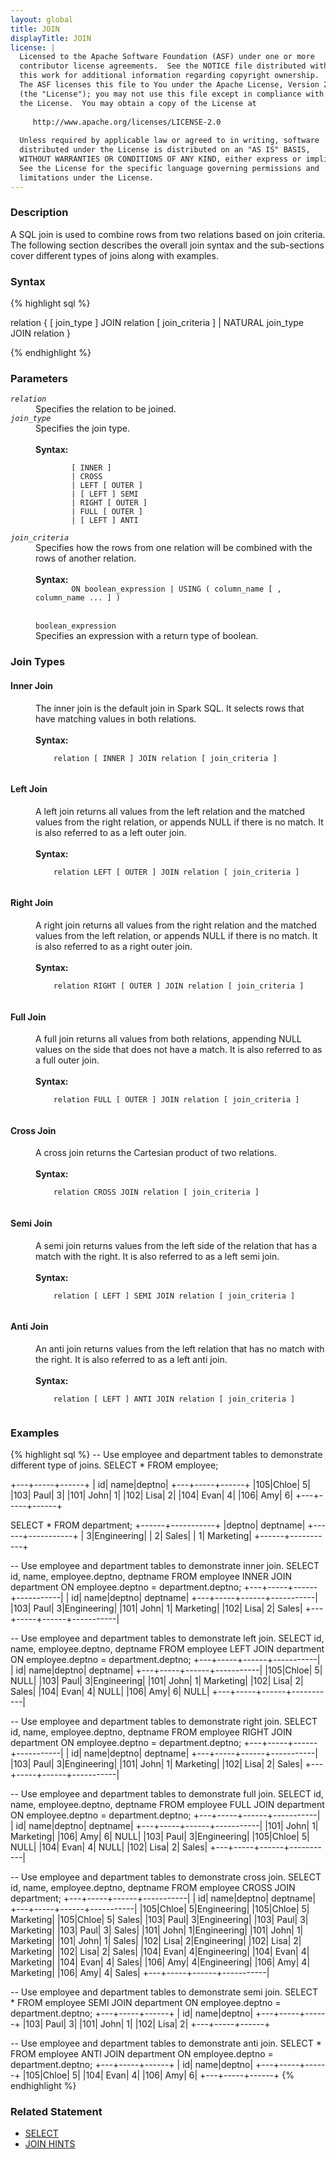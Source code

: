 ```yaml
---
layout: global
title: JOIN
displayTitle: JOIN
license: |
  Licensed to the Apache Software Foundation (ASF) under one or more
  contributor license agreements.  See the NOTICE file distributed with
  this work for additional information regarding copyright ownership.
  The ASF licenses this file to You under the Apache License, Version 2.0
  (the "License"); you may not use this file except in compliance with
  the License.  You may obtain a copy of the License at
 
     http://www.apache.org/licenses/LICENSE-2.0
 
  Unless required by applicable law or agreed to in writing, software
  distributed under the License is distributed on an "AS IS" BASIS,
  WITHOUT WARRANTIES OR CONDITIONS OF ANY KIND, either express or implied.
  See the License for the specific language governing permissions and
  limitations under the License.
---
```

### Description

A SQL join is used to combine rows from two relations based on join criteria. The following section describes the overall join syntax and the sub-sections cover different types of joins along with examples.

### Syntax
{% highlight sql %}

relation { [ join_type ] JOIN relation [ join_criteria ] | NATURAL join_type JOIN relation }

{% endhighlight %}

### Parameters
<dl>
  <dt><code><em>relation</em></code></dt>
  <dd>
    Specifies the relation to be joined.
  </dd>
  <dt><code><em>join_type</em></code></dt>
  <dd>
    Specifies the join type.<br><br>
    <b>Syntax:</b><br>
      <code>
        [ INNER ]
        | CROSS
        | LEFT [ OUTER ]
        | [ LEFT ] SEMI
        | RIGHT [ OUTER ]
        | FULL [ OUTER ]
        | [ LEFT ] ANTI
      </code>
  </dd>
  <dt><code><em>join_criteria</em></code></dt>
  <dd>
    Specifies how the rows from one relation will be combined with the rows of another relation.<br><br>
    <b>Syntax:</b>
      <code>
        ON boolean_expression | USING ( column_name [ , column_name ... ] )
      </code> <br><br>
      <code>boolean_expression</code><br>
      Specifies an expression with a return type of boolean.
  </dd>
</dl>

### Join Types

#### <b>Inner Join</b>
<dd>
The inner join is the default join in Spark SQL. It selects rows that have matching values in both relations.<br><br>
  <b>Syntax:</b><br>
    <code>
    relation [ INNER ] JOIN relation [ join_criteria ]
    </code>
</dd>

#### <b>Left Join </b>
<dd>
A left join returns all values from the left relation and the matched values from the right relation, or appends NULL if there is no match. It is also referred to as a left outer join.<br><br>
  <b>Syntax:</b><br>
    <code>
    relation LEFT [ OUTER ] JOIN relation [ join_criteria ]
    </code>
</dd>

#### <b>Right Join </b>
<dd>
A right join returns all values from the right relation and the matched values from the left relation, or appends NULL if there is no match. It is also referred to as a right outer join.<br><br>
  <b>Syntax:</b><br>
    <code>
    relation RIGHT [ OUTER ] JOIN relation [ join_criteria ]
    </code>
</dd>

#### <b>Full Join </b>
<dd>
A full join returns all values from both relations, appending NULL values on the side that does not have a match. It is also referred to as a full outer join.<br><br>
  <b>Syntax:</b><br>
    <code>
    relation FULL [ OUTER ] JOIN relation [ join_criteria ]
    </code>
</dd>

#### <b>Cross Join </b>
<dd>
A cross join returns the Cartesian product of two relations.<br><br>
  <b>Syntax:</b><br>
    <code>
    relation CROSS JOIN relation [ join_criteria ]
    </code>
</dd>

#### <b>Semi Join </b>
<dd>
A semi join returns values from the left side of the relation that has a match with the right. It is also referred to as a left semi join.<br><br>
  <b>Syntax:</b><br>
    <code>
    relation [ LEFT ] SEMI JOIN relation [ join_criteria ]
    </code>
</dd>

#### <b>Anti Join </b>
<dd>
An anti join returns values from the left relation that has no match with the right. It is also referred to as a left anti join.<br><br>
  <b>Syntax:</b><br>
    <code>
    relation [ LEFT ] ANTI JOIN relation [ join_criteria ]
    </code>
</dd>

### Examples
{% highlight sql %}
-- Use employee and department tables to demonstrate different type of joins.
SELECT * FROM employee;

  +---+-----+------+
  | id| name|deptno|
  +---+-----+------+
  |105|Chloe|     5|
  |103| Paul|     3|
  |101| John|     1|
  |102| Lisa|     2|
  |104| Evan|     4|
  |106|  Amy|     6|
  +---+-----+------+

SELECT * FROM department;
  +------+-----------+
  |deptno|   deptname|
  +------+-----------+
  |     3|Engineering|
  |     2|      Sales|
  |     1|  Marketing|
  +------+-----------+

-- Use employee and department tables to demonstrate inner join.
SELECT id, name, employee.deptno, deptname
    FROM employee INNER JOIN department ON employee.deptno = department.deptno;
  +---+-----+------+-----------|
  | id| name|deptno|   deptname|
  +---+-----+------+-----------|
  |103| Paul|     3|Engineering|
  |101| John|     1|  Marketing|
  |102| Lisa|     2|      Sales|
  +---+-----+------+-----------|

-- Use employee and department tables to demonstrate left join.
SELECT id, name, employee.deptno, deptname
    FROM employee LEFT JOIN department ON employee.deptno = department.deptno;
  +---+-----+------+-----------|
  | id| name|deptno|   deptname|
  +---+-----+------+-----------|
  |105|Chloe|     5|       NULL|
  |103| Paul|     3|Engineering|
  |101| John|     1|  Marketing|
  |102| Lisa|     2|      Sales|
  |104| Evan|     4|       NULL|
  |106|  Amy|     6|       NULL|
  +---+-----+------+-----------|

-- Use employee and department tables to demonstrate right join.
SELECT id, name, employee.deptno, deptname
    FROM employee RIGHT JOIN department ON employee.deptno = department.deptno;
  +---+-----+------+-----------|
  | id| name|deptno|   deptname|
  +---+-----+------+-----------|
  |103| Paul|     3|Engineering|
  |101| John|     1|  Marketing|
  |102| Lisa|     2|      Sales|
  +---+-----+------+-----------|

-- Use employee and department tables to demonstrate full join.
SELECT id, name, employee.deptno, deptname
    FROM employee FULL JOIN department ON employee.deptno = department.deptno;
  +---+-----+------+-----------|
  | id| name|deptno|   deptname|
  +---+-----+------+-----------|
  |101| John|     1|  Marketing|
  |106|  Amy|     6|       NULL|
  |103| Paul|     3|Engineering|
  |105|Chloe|     5|       NULL|
  |104| Evan|     4|       NULL|
  |102| Lisa|     2|      Sales|
  +---+-----+------+-----------|

-- Use employee and department tables to demonstrate cross join.
SELECT id, name, employee.deptno, deptname FROM employee CROSS JOIN department;
  +---+-----+------+-----------|
  | id| name|deptno|   deptname|
  +---+-----+------+-----------|
  |105|Chloe|     5|Engineering|
  |105|Chloe|     5|  Marketing|
  |105|Chloe|     5|      Sales|
  |103| Paul|     3|Engineering|
  |103| Paul|     3|  Marketing|
  |103| Paul|     3|      Sales|
  |101| John|     1|Engineering|
  |101| John|     1|  Marketing|
  |101| John|     1|      Sales|
  |102| Lisa|     2|Engineering|
  |102| Lisa|     2|  Marketing|
  |102| Lisa|     2|      Sales|
  |104| Evan|     4|Engineering|
  |104| Evan|     4|  Marketing|
  |104| Evan|     4|      Sales|
  |106|  Amy|     4|Engineering|
  |106|  Amy|     4|  Marketing|
  |106|  Amy|     4|      Sales|
  +---+-----+------+-----------|

-- Use employee and department tables to demonstrate semi join.
SELECT * FROM employee SEMI JOIN department ON employee.deptno = department.deptno;
  +---+-----+------+
  | id| name|deptno|
  +---+-----+------+
  |103| Paul|     3|
  |101| John|     1|
  |102| Lisa|     2|
  +---+-----+------+

-- Use employee and department tables to demonstrate anti join.
SELECT * FROM employee ANTI JOIN department ON employee.deptno = department.deptno;
  +---+-----+------+
  | id| name|deptno|
  +---+-----+------+
  |105|Chloe|     5|
  |104| Evan|     4|
  |106|  Amy|     6|
  +---+-----+------+
{% endhighlight %}


### Related Statement
- [SELECT](sql-ref-syntax-qry-select.html)
- [JOIN HINTS](sql-ref-syntax-qry-select-hints.html)